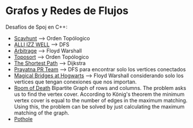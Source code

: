 # Grafos y Redes de Flujos 

Desafíos de Spoj en C++:

- [Scavhunt](http://www.spoj.com/problems/SCAVHUNT/) --> Orden Topólogico
- [ALLI IZZ WELL](http://www.spoj.com/problems/ALLIZWEL/) --> DFS
- [Arbitrage](http://www.spoj.com/problems/ARBITRAG/) --> Floyd Warshall
- [Toposort](http://www.spoj.com/problems/TOPOSORT/) --> Orden Topólogico
- [The Shortest Path](http://www.spoj.com/problems/SHPATH/) --> Dijkstra
- [Prayatna PR Team](http://www.spoj.com/problems/CAM5/) --> DFS para encontrar solo los vertices conectados
- [Magical Bridges at Hogwarts](http://www.spoj.com/problems/AMR11F/) --> Floyd Warshall considerando solo los vertices que tengan conexiones que nos importan.
- [Room of Death](http://www.spoj.com/problems/QUEST4/) Bipartite Graph of rows and columns. The problem asks us to find the vertex cover. According to König's theorem the minimum vertex cover is equal to the number of edges in the maximum matching. Using this, the problem can be solved by just calculating the maximum matching of the graph.
- [Pothole](http://www.spoj.com/problems/POTHOLE/) 

